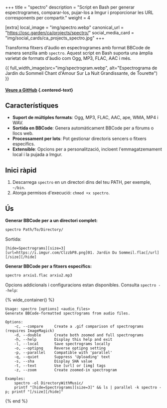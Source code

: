 +++
title = "spectro"
description = "Script en Bash per generar espectrogrames, comparar-los, pujar-los a Imgur i proporcionar les URL corresponents per compartir."
weight = 4

[extra]
local_image = "img/spectro.webp"
canonical_url = "https://osc.garden/ca/projects/spectro/"
social_media_card = "img/social_cards/ca_projects_spectro.jpg"
+++

Transforma fitxers d'àudio en espectrogrames amb format BBCode de manera senzilla amb `spectro`. Aquest script en Bash suporta una àmplia varietat de formats d'àudio com Ogg, MP3, FLAC, AAC i més.

{{ full_width_image(src="img/spectrogram.webp", alt="Espectrograma de Jardin du Sommeil Chant d'Amour Sur La Nuit Grandissante, de Tourette") }}

#### [Veure a GitHub](https://github.com/welpo/spectro) {.centered-text}

## Característiques

- **Suport de múltiples formats**: Ogg, MP3, FLAC, AAC, ape, WMA, MP4 i WAV.
- **Sortida en BBCode**: Genera automàticament BBCode per a fòrums o llocs web.
- **Processament per lots**: Pot gestionar directoris sencers o fitxers específics.
- **Extensible**: Opcions per a personalització, incloent l'emmagatzemament local i la pujada a Imgur.

## Inici ràpid

1. Descarrega `spectro` en un directori dins del teu PATH, per exemple, `~/bin`.
2. Atorga permisos d'execució: `chmod +x spectro`.

## Ús

**Generar BBCode per a un directori complet:**

```bash
spectro Path/To/Directory/
```

Sortida:

```
[hide=Spectrograms][size=3]
[url=https://i.imgur.com/ClzzbP8.png]01. Jardin Du Sommeil.flac[/url]
[/size][/hide]
```

**Generar BBCode per a fitxers específics:**

```bash
spectro arxiu1.flac arxiu2.mp3
```

Opcions addicionals i configuracions estan disponibles. Consulta `spectro --help`:

{% wide_container() %}

```
Usage: spectro [options] <audio_files>
Generate BBCode-formatted spectrograms from audio files.

Options:
    -c, --compare     Create a .gif comparison of spectrograms (requires ImageMagick)
    -d, --double      Create both zoomed and full spectrograms
    -h, --help        Display this help and exit
    -l, --local       Save spectrograms locally
    -o, --optipng     Reverse optipng setting
    -p, --parallel    Compatible with 'parallel'
    -q, --quiet       Suppress 'Uploading' text
    -s, --sha         Display SHA value
    -t, --text        Use [url] or [img] tags
    -z, --zoom        Create zoomed-in spectrogram

Examples:
    spectro -ol DirectoryWithMusic/
    printf "[hide=Spectrograms][size=3]" && ls | parallel -k spectro -p; printf "[/size][/hide]"
```

{% end %}
